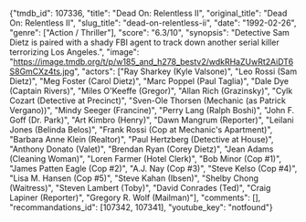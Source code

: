 {"tmdb_id": 107336, "title": "Dead On: Relentless II", "original_title": "Dead On: Relentless II", "slug_title": "dead-on-relentless-ii", "date": "1992-02-26", "genre": ["Action / Thriller"], "score": "6.3/10", "synopsis": "Detective Sam Dietz is paired with a shady FBI agent to track down another serial killer terrorizing Los Angeles.", "image": "https://image.tmdb.org/t/p/w185_and_h278_bestv2/wdkRHaZUwRt2AiDT6S8GmCXz4ts.jpg", "actors": ["Ray Sharkey (Kyle Valsone)", "Leo Rossi (Sam Dietz)", "Meg Foster (Carol Dietz)", "Marc Poppel (Paul Taglia)", "Dale Dye (Captain Rivers)", "Miles O'Keeffe (Gregor)", "Allan Rich (Grazinsky)", "Cylk Cozart (Detective at Precinct)", "Sven-Ole Thorsen (Mechanic (as Patrick Vergano))", "Mindy Seeger (Francine)", "Perry Lang (Ralph Boshi)", "John F. Goff (Dr. Park)", "Art Kimbro (Henry)", "Dawn Mangrum (Reporter)", "Leilani Jones (Belinda Belos)", "Frank Rossi (Cop at Mechanic's Apartment)", "Barbara Anne Klein (Realtor)", "Paul Hertzberg (Detective at House)", "Anthony Donato (Valet)", "Brendan Ryan (Corey Dietz)", "Jean Adams (Cleaning Woman)", "Loren Farmer (Hotel Clerk)", "Bob Minor (Cop #1)", "James Patten Eagle (Cop #2)", "A.J. Nay (Cop #3)", "Steve Kelso (Cop #4)", "Lisa M. Hansen (Cop #5)", "Steve Kahan (Ibsen)", "Shelby Chong (Waitress)", "Steven Lambert (Toby)", "David Conrades (Ted)", "Craig Lapiner (Reporter)", "Gregory R. Wolf (Mailman)"], "comments": [], "recommandations_id": [107342, 107341], "youtube_key": "notfound"}